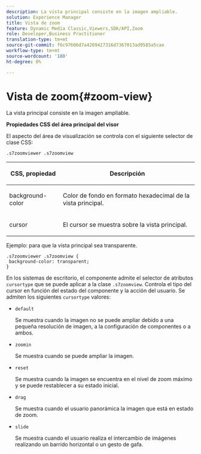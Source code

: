 ```yaml
---
description: La vista principal consiste en la imagen ampliable.
solution: Experience Manager
title: Vista de zoom
feature: Dynamic Media Classic,Viewers,SDK/API,Zoom
role: Developer,Business Practitioner
translation-type: tm+mt
source-git-commit: f6c97606d7a4209427316d7367013ad9585a5cae
workflow-type: tm+mt
source-wordcount: '180'
ht-degree: 0%

---
```



# Vista de zoom{#zoom-view}

La vista principal consiste en la imagen ampliable.

<!--<a id="section_061E550C1C1D4DB2BD663A898895B38C"></a>-->

**Propiedades CSS del área principal del visor**

El aspecto del área de visualización se controla con el siguiente selector de clase CSS:

```
.s7zoomviewer .s7zoomview
```

<table id="table_94EE3F5BBE4547C0B4943471CEE7EDE4"> 
 <thead> 
  <tr> 
   <th colname="col1" class="entry"> <p> CSS, propiedad </p> </th> 
   <th colname="col2" class="entry"> <p>Descripción </p> </th> 
  </tr> 
 </thead>
 <tbody> 
  <tr> 
   <td colname="col1"> <p> <span class="codeph"> background-color  </span> </p> </td> 
   <td colname="col2"> <p> Color de fondo en formato hexadecimal de la vista principal. </p> </td> 
  </tr> 
  <tr> 
   <td colname="col1"> <p> <span class="codeph"> cursor  </span> </p> </td> 
   <td colname="col2"> <p>El cursor se muestra sobre la vista principal. </p> </td> 
  </tr> 
 </tbody> 
</table>

Ejemplo: para que la vista principal sea transparente.

```
.s7zoomviewer .s7zoomview { 
 background-color: transparent; 
}
```

En los sistemas de escritorio, el componente admite el selector de atributos `cursortype` que se puede aplicar a la clase `.s7zoomview`. Controla el tipo del cursor en función del estado del componente y la acción del usuario. Se admiten los siguientes `cursortype` valores:

* `default`

   Se muestra cuando la imagen no se puede ampliar debido a una pequeña resolución de imagen, a la configuración de componentes o a ambos.

* `zoomin`

   Se muestra cuando se puede ampliar la imagen.

* `reset`

   Se muestra cuando la imagen se encuentra en el nivel de zoom máximo y se puede restablecer a su estado inicial.

* `drag`

   Se muestra cuando el usuario panorámica la imagen que está en estado de zoom.

* `slide`

   Se muestra cuando el usuario realiza el intercambio de imágenes realizando un barrido horizontal o un gesto de gafa.

